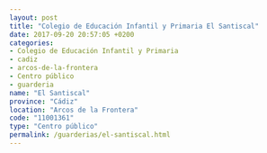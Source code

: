 ```yaml
---
layout: post
title: "Colegio de Educación Infantil y Primaria El Santiscal"
date: 2017-09-20 20:57:05 +0200
categories:
- Colegio de Educación Infantil y Primaria
- cadiz
- arcos-de-la-frontera
- Centro público
- guarderia
name: "El Santiscal"
province: "Cádiz"
location: "Arcos de la Frontera"
code: "11001361"
type: "Centro público"
permalink: /guarderias/el-santiscal.html
---
```

